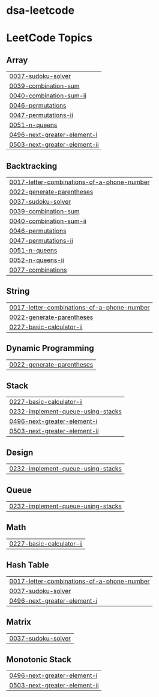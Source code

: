 # dsa-leetcode

<!---LeetCode Topics Start-->
# LeetCode Topics
## Array
|  |
| ------- |
| [0037-sudoku-solver](https://github.com/satyamagrawalread/dsa-leetcode/tree/master/0037-sudoku-solver) |
| [0039-combination-sum](https://github.com/satyamagrawalread/dsa-leetcode/tree/master/0039-combination-sum) |
| [0040-combination-sum-ii](https://github.com/satyamagrawalread/dsa-leetcode/tree/master/0040-combination-sum-ii) |
| [0046-permutations](https://github.com/satyamagrawalread/dsa-leetcode/tree/master/0046-permutations) |
| [0047-permutations-ii](https://github.com/satyamagrawalread/dsa-leetcode/tree/master/0047-permutations-ii) |
| [0051-n-queens](https://github.com/satyamagrawalread/dsa-leetcode/tree/master/0051-n-queens) |
| [0496-next-greater-element-i](https://github.com/satyamagrawalread/dsa-leetcode/tree/master/0496-next-greater-element-i) |
| [0503-next-greater-element-ii](https://github.com/satyamagrawalread/dsa-leetcode/tree/master/0503-next-greater-element-ii) |
## Backtracking
|  |
| ------- |
| [0017-letter-combinations-of-a-phone-number](https://github.com/satyamagrawalread/dsa-leetcode/tree/master/0017-letter-combinations-of-a-phone-number) |
| [0022-generate-parentheses](https://github.com/satyamagrawalread/dsa-leetcode/tree/master/0022-generate-parentheses) |
| [0037-sudoku-solver](https://github.com/satyamagrawalread/dsa-leetcode/tree/master/0037-sudoku-solver) |
| [0039-combination-sum](https://github.com/satyamagrawalread/dsa-leetcode/tree/master/0039-combination-sum) |
| [0040-combination-sum-ii](https://github.com/satyamagrawalread/dsa-leetcode/tree/master/0040-combination-sum-ii) |
| [0046-permutations](https://github.com/satyamagrawalread/dsa-leetcode/tree/master/0046-permutations) |
| [0047-permutations-ii](https://github.com/satyamagrawalread/dsa-leetcode/tree/master/0047-permutations-ii) |
| [0051-n-queens](https://github.com/satyamagrawalread/dsa-leetcode/tree/master/0051-n-queens) |
| [0052-n-queens-ii](https://github.com/satyamagrawalread/dsa-leetcode/tree/master/0052-n-queens-ii) |
| [0077-combinations](https://github.com/satyamagrawalread/dsa-leetcode/tree/master/0077-combinations) |
## String
|  |
| ------- |
| [0017-letter-combinations-of-a-phone-number](https://github.com/satyamagrawalread/dsa-leetcode/tree/master/0017-letter-combinations-of-a-phone-number) |
| [0022-generate-parentheses](https://github.com/satyamagrawalread/dsa-leetcode/tree/master/0022-generate-parentheses) |
| [0227-basic-calculator-ii](https://github.com/satyamagrawalread/dsa-leetcode/tree/master/0227-basic-calculator-ii) |
## Dynamic Programming
|  |
| ------- |
| [0022-generate-parentheses](https://github.com/satyamagrawalread/dsa-leetcode/tree/master/0022-generate-parentheses) |
## Stack
|  |
| ------- |
| [0227-basic-calculator-ii](https://github.com/satyamagrawalread/dsa-leetcode/tree/master/0227-basic-calculator-ii) |
| [0232-implement-queue-using-stacks](https://github.com/satyamagrawalread/dsa-leetcode/tree/master/0232-implement-queue-using-stacks) |
| [0496-next-greater-element-i](https://github.com/satyamagrawalread/dsa-leetcode/tree/master/0496-next-greater-element-i) |
| [0503-next-greater-element-ii](https://github.com/satyamagrawalread/dsa-leetcode/tree/master/0503-next-greater-element-ii) |
## Design
|  |
| ------- |
| [0232-implement-queue-using-stacks](https://github.com/satyamagrawalread/dsa-leetcode/tree/master/0232-implement-queue-using-stacks) |
## Queue
|  |
| ------- |
| [0232-implement-queue-using-stacks](https://github.com/satyamagrawalread/dsa-leetcode/tree/master/0232-implement-queue-using-stacks) |
## Math
|  |
| ------- |
| [0227-basic-calculator-ii](https://github.com/satyamagrawalread/dsa-leetcode/tree/master/0227-basic-calculator-ii) |
## Hash Table
|  |
| ------- |
| [0017-letter-combinations-of-a-phone-number](https://github.com/satyamagrawalread/dsa-leetcode/tree/master/0017-letter-combinations-of-a-phone-number) |
| [0037-sudoku-solver](https://github.com/satyamagrawalread/dsa-leetcode/tree/master/0037-sudoku-solver) |
| [0496-next-greater-element-i](https://github.com/satyamagrawalread/dsa-leetcode/tree/master/0496-next-greater-element-i) |
## Matrix
|  |
| ------- |
| [0037-sudoku-solver](https://github.com/satyamagrawalread/dsa-leetcode/tree/master/0037-sudoku-solver) |
## Monotonic Stack
|  |
| ------- |
| [0496-next-greater-element-i](https://github.com/satyamagrawalread/dsa-leetcode/tree/master/0496-next-greater-element-i) |
| [0503-next-greater-element-ii](https://github.com/satyamagrawalread/dsa-leetcode/tree/master/0503-next-greater-element-ii) |
<!---LeetCode Topics End-->